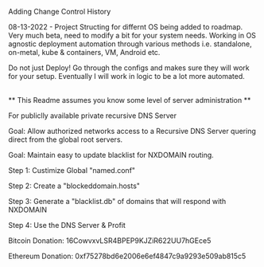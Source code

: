 <p></p>

Adding Change Control History
<p></p>

08-13-2022 - Project Structing for differnt OS being added to roadmap.
             Very much beta, need to modify a bit for your system needs.
             Working in OS agnostic deployment automation through various methods
             i.e. standalone, on-metal, kube & containers, VM, Android etc.
<p></p>

Do not just Deploy! Go through the configs and makes sure they will work for your setup.
Eventually I will work in logic to be a lot more automated.
<p></p>


</p>


</br>
** This Readme assumes you know some level of server administration **
<p></p>
For publiclly available private recursive DNS Server<p><p></p>
Goal: Allow authorized networks access to a Recursive DNS Server quering direct from the global root servers.<p>
Goal: Maintain easy to update blacklist for NXDOMAIN routing.<p>
<p></p>
Step 1: Custimize Global "named.conf"<p>
Step 2: Create a "blockeddomain.hosts"<p></p>
Step 3: Generate a "blacklist.db" of domains that will respond with NXDOMAIN<p>
Step 4: Use the DNS Server & Profit</p>
</p>

<p></p>
Bitcoin Donation: 16CowvxvLSR4BPEP9KJZiR622UU7hGEce5<p>
Ethereum Donation: 0xf75278bd6e2006e6ef4847c9a9293e509ab815c5<p></p>


